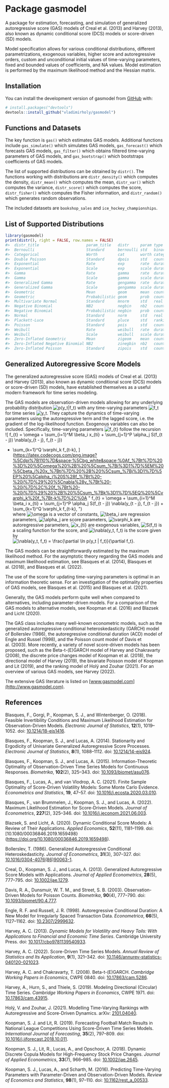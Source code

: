 
<!-- README.md is generated from README.Rmd. Please edit that file -->

# Package gasmodel

<!-- badges: start -->

<!-- badges: end -->

A package for estimation, forecasting, and simulation of generalized
autoregressive score (GAS) models of Creal et al. (2013) and Harvey
(2013), also known as dynamic conditional score (DCS) models or
score-driven (SD) models.

Model specification allows for various conditional distributions,
different parametrizations, exogenous variables, higher score and
autoregressive orders, custom and unconditional initial values of
time-varying parameters, fixed and bounded values of coefficients, and
NA values. Model estimation is performed by the maximum likelihood
method and the Hessian matrix.

## Installation

You can install the development version of gasmodel from
[GitHub](https://github.com/) with:

``` r
# install.packages("devtools")
devtools::install_github("vladimirholy/gasmodel")
```

## Functions and Datasets

The key function is `gas()` which estimates GAS models. Additional
functions include `gas_simulate()` which simulates GAS models,
`gas_forecast()` which forecasts GAS models, `gas_filter()` which
obtains filtered time-varying parameters of GAS models, and
`gas_bootstrap()` which bootstraps coefficients of GAS models.

The list of supported distributions can be obtained by `distr()`. The
functions working with distributions are `distr_density()` which
computes the density, `distr_mean()` which computes the mean,
`distr_var()` which computes the variance, `distr_score()` which
computes the score, `distr_fisher()` which computes the Fisher
information, and `distr_random()` which generates random observations.

The included datasets are `bookshop_sales` and
`ice_hockey_championships`.

## List of Supported Distributions

``` r
library(gasmodel)
print(distr(), right = FALSE, row.names = FALSE)
#>  distr_title                     param_title   distr     param type        dim   orthog default
#>  Bernoulli                       Standard      bernoulli std   binary      uni    TRUE   TRUE  
#>  Categorical                     Worth         cat       worth categorical multi FALSE   TRUE  
#>  Double Poisson                  Standard      dpois     std   count       uni    TRUE   TRUE  
#>  Exponential                     Rate          exp       rate  duration    uni    TRUE  FALSE  
#>  Exponential                     Scale         exp       scale duration    uni    TRUE   TRUE  
#>  Gamma                           Rate          gamma     rate  duration    uni   FALSE  FALSE  
#>  Gamma                           Scale         gamma     scale duration    uni   FALSE   TRUE  
#>  Generalized Gamma               Rate          gengamma  rate  duration    uni   FALSE  FALSE  
#>  Generalized Gamma               Scale         gengamma  scale duration    uni   FALSE   TRUE  
#>  Geometric                       Mean          geom      mean  count       uni    TRUE   TRUE  
#>  Geometric                       Probabilistic geom      prob  count       uni    TRUE  FALSE  
#>  Multivariate Normal             Standard      mnorm     std   real        multi FALSE   TRUE  
#>  Negative Binomial               NB2           negbin    nb2   count       uni    TRUE   TRUE  
#>  Negative Binomial               Probabilistic negbin    prob  count       uni   FALSE  FALSE  
#>  Normal                          Standard      norm      std   real        uni    TRUE   TRUE  
#>  Plackett-Luce                   Standard      pluce     std   ranking     multi FALSE   TRUE  
#>  Poisson                         Standard      pois      std   count       uni    TRUE   TRUE  
#>  Weibull                         Rate          weibull   rate  duration    uni   FALSE  FALSE  
#>  Weibull                         Scale         weibull   scale duration    uni   FALSE   TRUE  
#>  Zero-Inflated Geometric         Mean          zigeom    mean  count       uni   FALSE   TRUE  
#>  Zero-Inflated Negative Binomial NB2           zinegbin  nb2   count       uni   FALSE   TRUE  
#>  Zero-Inflated Poisson           Standard      zipois    std   count       uni   FALSE   TRUE
```

## Generalized Autoregressive Score Models

The generalized autoregressive score (GAS) models of Creal et al. (2013)
and Harvey (2013), also known as dynamic conditional score (DCS) models
or score-driven (SD) models, have established themselves as a useful
modern framework for time series modeling.

The GAS models are observation-driven models allowing for any underlying
probability distribution
![p(y\_t|f\_t)](https://latex.codecogs.com/png.image?%5Cdpi%7B110%7D&space;%5Cbg_white&space;p%28y_t%7Cf_t%29
"p(y_t|f_t)") with any time-varying parameters
![f\_t](https://latex.codecogs.com/png.image?%5Cdpi%7B110%7D&space;%5Cbg_white&space;f_t
"f_t") for time series
![y\_t](https://latex.codecogs.com/png.image?%5Cdpi%7B110%7D&space;%5Cbg_white&space;y_t
"y_t"). They capture the dynamics of time-varying parameters using the
autoregressive term and the lagged score, i.e. the gradient of the
log-likelihood function. Exogenous variables can also be included.
Specifically, time-varying parameters
![f\_{t}](https://latex.codecogs.com/png.image?%5Cdpi%7B110%7D&space;%5Cbg_white&space;f_%7Bt%7D
"f_{t}") follow the recursion   
![&#10;f\_{t} = \\omega + \\sum\_{i=1}^M \\beta\_i x\_{ti} +
\\sum\_{j=1}^P \\alpha\_j S(f\_{t - j}) \\nabla(y\_{t - j}, f\_{t - j})
+ \\sum\_{k=1}^Q \\varphi\_k
f\_{t-k},&#10;](https://latex.codecogs.com/png.image?%5Cdpi%7B110%7D&space;%5Cbg_white&space;%0Af_%7Bt%7D%20%3D%20%5Comega%20%2B%20%5Csum_%7Bi%3D1%7D%5EM%20%5Cbeta_i%20x_%7Bti%7D%20%2B%20%5Csum_%7Bj%3D1%7D%5EP%20%5Calpha_j%20S%28f_%7Bt%20-%20j%7D%29%20%5Cnabla%28y_%7Bt%20-%20j%7D%2C%20f_%7Bt%20-%20j%7D%29%20%2B%20%5Csum_%7Bk%3D1%7D%5EQ%20%5Cvarphi_k%20f_%7Bt-k%7D%2C%0A
"
f_{t} = \\omega + \\sum_{i=1}^M \\beta_i x_{ti} + \\sum_{j=1}^P \\alpha_j S(f_{t - j}) \\nabla(y_{t - j}, f_{t - j}) + \\sum_{k=1}^Q \\varphi_k f_{t-k},
")  
where
![\\omega](https://latex.codecogs.com/png.image?%5Cdpi%7B110%7D&space;%5Cbg_white&space;%5Comega
"\\omega") is a vector of constants,
![\\beta\_i](https://latex.codecogs.com/png.image?%5Cdpi%7B110%7D&space;%5Cbg_white&space;%5Cbeta_i
"\\beta_i") are regression parameters,
![\\alpha\_j](https://latex.codecogs.com/png.image?%5Cdpi%7B110%7D&space;%5Cbg_white&space;%5Calpha_j
"\\alpha_j") are score parameters,
![\\varphi\_k](https://latex.codecogs.com/png.image?%5Cdpi%7B110%7D&space;%5Cbg_white&space;%5Cvarphi_k
"\\varphi_k") are autoregressive parameters,
![x\_{ti}](https://latex.codecogs.com/png.image?%5Cdpi%7B110%7D&space;%5Cbg_white&space;x_%7Bti%7D
"x_{ti}") are exogenous variables,
![S(f\_t)](https://latex.codecogs.com/png.image?%5Cdpi%7B110%7D&space;%5Cbg_white&space;S%28f_t%29
"S(f_t)") is a scaling function for the score, and ![\\nabla(y\_t,
f\_t)](https://latex.codecogs.com/png.image?%5Cdpi%7B110%7D&space;%5Cbg_white&space;%5Cnabla%28y_t%2C%20f_t%29
"\\nabla(y_t, f_t)") is the score given by   
![&#10;\\nabla(y\_t, f\_t) = \\frac{\\partial \\ln p(y\_t |
f\_t)}{\\partial
f\_t}.&#10;](https://latex.codecogs.com/png.image?%5Cdpi%7B110%7D&space;%5Cbg_white&space;%0A%5Cnabla%28y_t%2C%20f_t%29%20%3D%20%5Cfrac%7B%5Cpartial%20%5Cln%20p%28y_t%20%7C%20f_t%29%7D%7B%5Cpartial%20f_t%7D.%0A
"
\\nabla(y_t, f_t) = \\frac{\\partial \\ln p(y_t | f_t)}{\\partial f_t}.
")  

The GAS models can be straightforwardly estimated by the maximum
likelihood method. For the asymptotic theory regarding the GAS models
and maximum likelihood estimation, see Blasques et al. (2014), Blasques
et al. (2018), and Blasques et al. (2022).

The use of the score for updating time-varying parameters is optimal in
an information theoretic sense. For an investigation of the optimality
properties of GAS models, see Blasques et al. (2015) and Blasques et
al. (2021).

Generally, the GAS models perform quite well when compared to
alternatives, including parameter-driven models. For a comparison of the
GAS models to alternative models, see Koopman et al. (2016) and Blazsek
and Licht (2020).

The GAS class includes many well-known econometric models, such as the
generalized autoregressive conditional heteroskedasticity (GARCH) model
of Bollerslev (1986), the autoregressive conditional duration (ACD)
model of Engle and Russel (1998), and the Poisson count model of Davis
et al. (2003). More recently, a variety of novel score-driven models has
been proposed, such as the Beta-t-(E)GARCH model of Harvey and
Chakravarty (2008), the discrete price changes model of Koopman et
al. (2018), the directional model of Harvey (2019), the bivariate
Poisson model of Koopman and Lit (2019), and the ranking model of Holý
and Zouhar (2021). For an overview of various GAS models, see Harvey
(2022).

The extensive GAS literature is listed on
[www.gasmodel.com](http://www.gasmodel.com).

## References

Blasques, F., Gorgi, P., Koopman, S. J., and Wintenberger, O. (2018).
Feasible Invertibility Conditions and Maximum Likelihood Estimation for
Observation-Driven Models. *Electronic Journal of Statistics*,
**12**(1), 1019–1052. doi:
[10.1214/18-ejs1416](https://doi.org/10.1214/18-ejs1416).

Blasques, F., Koopman, S. J., and Lucas, A. (2014). Stationarity and
Ergodicity of Univariate Generalized Autoregressive Score Processes.
*Electronic Journal of Statistics*, **8**(1), 1088–1112. doi:
[10.1214/14-ejs924](https://doi.org/10.1214/14-ejs924).

Blasques, F., Koopman, S. J., and Lucas, A. (2015).
Information-Theoretic Optimality of Observation-Driven Time Series
Models for Continuous Responses. *Biometrika*, **102**(2), 325–343. doi:
[10.1093/biomet/asu076](https://doi.org/10.1093/biomet/asu076).

Blasques, F., Lucas, A., and van Vlodrop, A. C. (2021). Finite Sample
Optimality of Score-Driven Volatility Models: Some Monte Carlo Evidence.
*Econometrics and Statistics*, **19**, 47–57. doi:
[10.1016/j.ecosta.2020.03.010](https://doi.org/10.1016/j.ecosta.2020.03.010).

Blasques, F., van Brummelen, J., Koopman, S. J., and Lucas, A. (2022).
Maximum Likelihood Estimation for Score-Driven Models. *Journal of
Econometrics*, **227**(2), 325–346. doi:
[10.1016/j.jeconom.2021.06.003](https://doi.org/10.1016/j.jeconom.2021.06.003).

Blazsek, S. and Licht, A. (2020). Dynamic Conditional Score Models: A
Review of Their Applications. *Applied Economics*, **52**(11),
1181–1199. doi:
\[10.1080/00036846.2019.1659498}(<https://doi.org/10.1080/00036846.2019.1659498>).

Bollerslev, T. (1986). Generalized Autoregressive Conditional
Heteroskedasticity. *Journal of Econometrics*, **31**(3), 307–327. doi:
[10.1016/0304-4076(86)90063-1](https://doi.org/10.1016/0304-4076\(86\)90063-1).

Creal, D., Koopman, S. J., and Lucas, A. (2013). Generalized
Autoregressive Score Models with Applications. *Journal of Applied
Econometrics*, **28**(5), 777–795. doi:
[10.1002/jae.1279](https://doi.org/10.1002/jae.1279).

Davis, R. A., Dunsmuir, W. T. M., and Street, S. B. (2003).
Observation-Driven Models for Poisson Counts. *Biometrika*, **90**(4),
777–790. doi:
[10.1093/biomet/90.4.777](https://doi.org/10.1093/biomet/90.4.777).

Engle, R. F. and Russell, J. R. (1998). Autoregressive Conditional
Duration: A New Model for Irregularly Spaced Transaction Data.
*Econometrica*, **66**(5), 1127–1162. doi:
[10.2307/2999632](https://doi.org/10.2307/2999632).

Harvey, A. C. (2013). *Dynamic Models for Volatility and Heavy Tails:
With Applications to Financial and Economic Time Series*. Cambridge
University Press. doi:
[10.1017/cbo9781139540933](https://doi.org/10.1017/cbo9781139540933).

Harvey, A. C. (2022). Score-Driven Time Series Models. *Annual Review of
Statistics and Its Application*, **9**(1), 321–342. doi:
[10.1146/annurev-statistics-040120-021023](https://doi.org/10.1146/annurev-statistics-040120-021023).

Harvey, A. C. and Chakravarty, T. (2008). Beta-t-(E)GARCH. *Cambridge
Working Papers in Economics*, CWPE 0840. doi:
[10.17863/cam.5286](https://doi.org/10.17863/cam.5286).

Harvey, A., Hurn, S., and Thiele, S. (2019). Modeling Directional
(Circular) Time Series. *Cambridge Working Papers in Economics*, CWPE
1971. doi: [10.17863/cam.43915](https://doi.org/10.17863/cam.43915).

Holý, V. and Zouhar, J. (2021). Modelling Time-Varying Rankings with
Autoregressive and Score-Driven Dynamics. arXiv:
[2101.04040](https://arxiv.org/abs/2101.04040).

Koopman, S. J. and Lit, R. (2019). Forecasting Football Match Results in
National League Competitions Using Score-Driven Time Series Models.
*International Journal of Forecasting*, **35**(2), 797–809. doi:
[10.1016/j.ijforecast.2018.10.011](https://doi.org/10.1016/j.ijforecast.2018.10.011).

Koopman, S. J., Lit, R., Lucas, A., and Opschoor, A. (2018). Dynamic
Discrete Copula Models for High-Frequency Stock Price Changes. *Journal
of Applied Econometrics*, **33**(7), 966–985. doi:
[10.1002/jae.2645](https://doi.org/10.1002/jae.2645).

Koopman, S. J., Lucas, A., and Scharth, M. (2016). Predicting
Time-Varying Parameters with Parameter-Driven and Observation-Driven
Models. *Review of Economics and Statistics*, **98**(1), 97–110. doi:
[10.1162/rest\_a\_00533](https://doi.org/10.1162/rest_a_00533).
